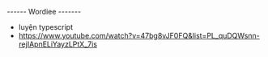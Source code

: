 ------ Wordiee -------
+ luyện typescript 
+  https://www.youtube.com/watch?v=47bg8vJF0FQ&list=PL_quDQWsnn-rejIApnELiYayzLPtX_7is